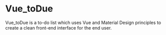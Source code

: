 # Vue_toDue
Vue_toDue is a to-do list which uses Vue and Material Design principles to create a clean front-end interface for the end user.
